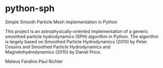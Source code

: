 # python-sph
Simple Smooth Particle Mesh implementation in Python

This project is an astrophysically-oriented implementation of a generic smoothed particle hydrodynamics (SPH) algorithm in Python. The algorithm is largely based on Smoothed Particle Hydrodynamics (2010) by Peter Cossins and Smoothed Particle Hydrodynamics and Magnetohydrodynamics (2010) by Daniel Price. 

Mateus Fandino
Paul Richter
